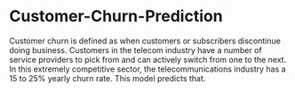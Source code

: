 # Customer-Churn-Prediction
Customer churn is defined as when customers or subscribers discontinue doing business. Customers in the telecom industry have a number of service providers to pick from and can actively switch from one to the next. In this extremely competitive sector, the telecommunications industry has a 15 to 25% yearly churn rate. This model predicts that.
